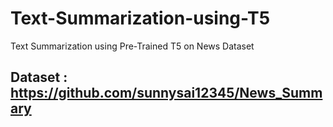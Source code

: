 # Text-Summarization-using-T5
Text Summarization using Pre-Trained T5 on News Dataset

## Dataset : https://github.com/sunnysai12345/News_Summary
